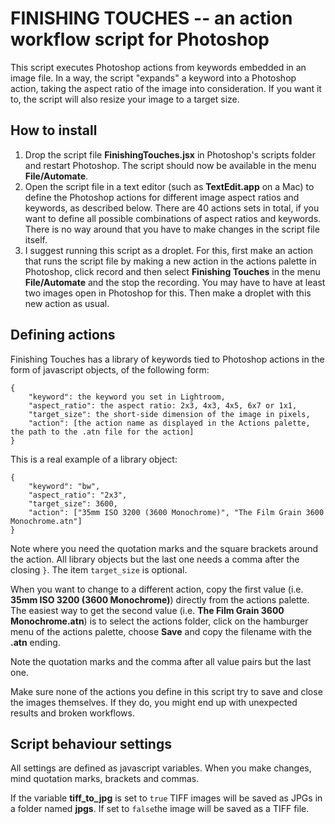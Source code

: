 # FINISHING TOUCHES -- an action workflow script for Photoshop

This script executes Photoshop actions from keywords embedded in an image file. In a way, the script "expands" a keyword into a Photoshop action, taking the aspect ratio of the image into consideration. If you want it to, the script will also resize your image to a target size.

## How to install

1. Drop the script file **FinishingTouches.jsx** in Photoshop's scripts folder and restart Photoshop. The script should now be available in the menu **File/Automate**.
2. Open the script file in a text editor (such as **TextEdit.app** on a Mac) to define the Photoshop actions for different image aspect ratios and keywords, as described below. There are 40 actions sets in total, if you want to define all possible combinations of aspect ratios and keywords. There is no way around that you have to make changes in the script file itself.
3. I suggest running this script as a droplet. For this, first make an action that runs the script file by making a new action in the actions palette in Photoshop, click record and then select **Finishing Touches** in the menu **File/Automate** and the stop the recording. You may have to have at least two images open in Photoshop for this. Then make a droplet with this new action as usual.

## Defining actions

Finishing Touches has a library of keywords tied to Photoshop actions in the form of javascript objects, of the following form:

	{
		"keyword": the keyword you set in Lightroom,
		"aspect_ratio": the aspect ratio: 2x3, 4x3, 4x5, 6x7 or 1x1,
		"target_size": the short-side dimension of the image in pixels,
		"action": [the action name as displayed in the Actions palette, the path to the .atn file for the action]
	}
	
This is a real example of a library object:

	{
		"keyword": "bw",
		"aspect_ratio": "2x3",
		"target_size": 3600,
		"action": ["35mm ISO 3200 (3600 Monochrome)", "The Film Grain 3600 Monochrome.atn"]
	}
	
Note where you need the quotation marks and the square brackets around the action. All library objects but the last one needs a comma after the closing `}`. The item `target_size` is optional.

When you want to change to a different action, copy the first value (i.e. **35mm ISO 3200 (3600 Monochrome)**) directly from the actions palette. The easiest way to get the second value (i.e. **The Film Grain 3600 Monochrome.atn**) is to select the actions folder, click on the hamburger menu of the actions palette, choose **Save** and copy the filename with the **.atn** ending.

Note the quotation marks and the comma after all value pairs but the last one.

Make sure none of the actions you define in this script try to save and close the images themselves. If they do, you might end up with unexpected results and broken workflows.

## Script behaviour settings

All settings are defined as javascript variables. When you make changes, mind quotation marks, brackets and commas.

If the variable **tiff_to_jpg** is set to `true` TIFF images will be saved as JPGs in a folder named **jpgs**. If set to `false`the image will be saved as a TIFF file.